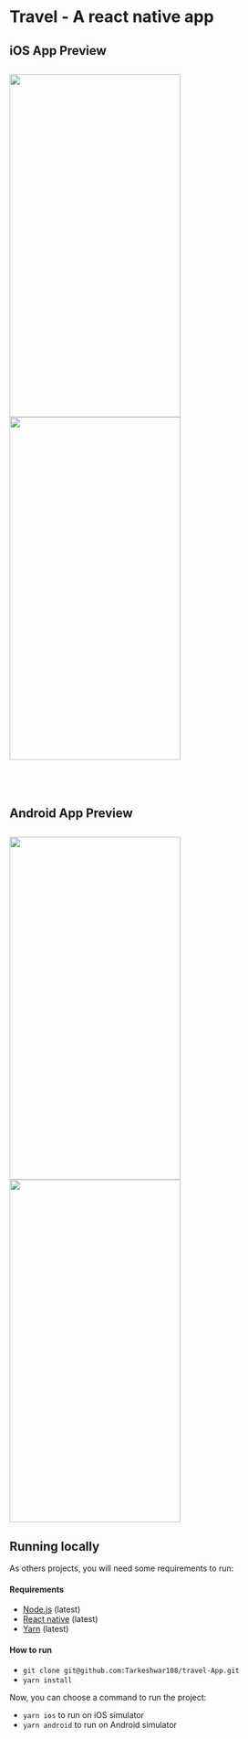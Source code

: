 # Travel - A react native app 

## iOS App Preview
<h2>
<img src="https://i.imgur.com/TkoXX6G.png" width="300" height="600">
<img src="https://i.imgur.com/R0KI5Bc.png" width="300" height="600">
</h2>

</br></br>
## Android App Preview
<h2>
<img src="https://i.imgur.com/TQlYUiY.jpg" width="300" height="600">
<img src="https://i.imgur.com/B8l493t.jpg" width="300" height="600">
</h2>

<!-- ## Android App Preview
![Android Preview Gif 1](http://i.imgur.com/88ZW3Ls.gif "Android Preview Gif 1")
![Android Preview Gif 2](http://i.imgur.com/DWjd4zM.gif "Android Preview Gif 2")
 -->
<!-- ## Features/Components
- Uses React Native 0.20
- Pull down to Refresh listview
- Pagination listview
- Comment & Sub Comments
- WebView to view source pages
 -->
## Running locally

As others projects, you will need some requirements to run:

#### Requirements

- [Node.js](https://nodejs.org/) (latest)
- [React native](https://reactnative.dev/docs/environment-setup) (latest)
- [Yarn](https://yarnpkg.com/) (latest)

#### How to run

- `git clone git@github.com:Tarkeshwar108/travel-App.git`
- `yarn install`

Now, you can choose a command to run the project:

- `yarn ios` to run on iOS simulator
- `yarn android` to run on Android simulator
<!-- 
## Usage
- [Setting up React Native for Android](https://facebook.github.io/react-native/docs/android-setup.html#content)
- [Running app on Android Device](https://facebook.github.io/react-native/docs/running-on-device-android.html#content)
- [Running app on iOS Device](https://facebook.github.io/react-native/docs/running-on-device-ios.html#content) -->
